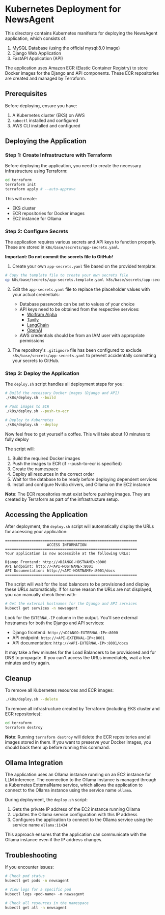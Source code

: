 # Kubernetes Deployment for NewsAgent

This directory contains Kubernetes manifests for deploying the NewsAgent application, which consists of:

1. MySQL Database (using the official mysql:8.0 image)
2. Django Web Application
3. FastAPI Application (API)

The application uses Amazon ECR (Elastic Container Registry) to store Docker images for the Django and API components. These ECR repositories are created and managed by Terraform.

## Prerequisites

Before deploying, ensure you have:

1. A Kubernetes cluster (EKS) on AWS
2. `kubectl` installed and configured
3. AWS CLI installed and configured

## Deploying the Application

### Step 1: Create Infrastructure with Terraform

Before deploying the application, you need to create the necessary infrastructure using Terraform:

```bash
cd terraform
terraform init
terraform apply # --auto-approve
```

This will create:
- EKS cluster
- ECR repositories for Docker images
- EC2 instance for Ollama

### Step 2: Configure Secrets

The application requires various secrets and API keys to function properly. These are stored in `k8s/base/secrets/app-secrets.yaml`.

**Important: Do not commit the secrets file to GitHub!**

1. Create your own `app-secrets.yaml` file based on the provided template:

```bash
# Copy the template file to create your own secrets file
cp k8s/base/secrets/app-secrets.template.yaml k8s/base/secrets/app-secrets.yaml
```

2. Edit the `app-secrets.yaml` file to replace the placeholder values with your actual credentials:

   - Database passwords can be set to values of your choice
   - API keys need to be obtained from the respective services:
     - [Wolfram Alpha](https://developer.wolframalpha.com/)
     - [Tavily](https://tavily.com/)
     - [LangChain](https://langchain.com/)
     - [OpenAI](https://platform.openai.com/)
   - AWS credentials should be from an IAM user with appropriate permissions

3. The repository's `.gitignore` file has been configured to exclude `k8s/base/secrets/app-secrets.yaml` to prevent accidentally committing your secrets to GitHub.

### Step 3: Deploy the Application

The `deploy.sh` script handles all deployment steps for you:

```bash
# Build the necessary Docker images (Django and API)
./k8s/deploy.sh --build

# Push images to ECR
./k8s/deploy.sh --push-to-ecr

# Deploy to Kubernetes
./k8s/deploy.sh --deploy
```

Now feel free to get yourself a coffee. This will take about 10 minutes to fully deploy

The script will:
1. Build the required Docker images
2. Push the images to ECR (if --push-to-ecr is specified)
3. Create the namespace
4. Deploy all resources in the correct order
5. Wait for the database to be ready before deploying dependent services
6. Install and configure Nvidia drivers, and Ollama on the EC2 instance

**Note**: The ECR repositories must exist before pushing images. They are created by Terraform as part of the infrastructure setup.

## Accessing the Application

After deployment, the `deploy.sh` script will automatically display the URLs for accessing your application:

```
============================================================
                   ACCESS INFORMATION                       
============================================================
Your application is now accessible at the following URLs:

Django Frontend: http://<DJANGO-HOSTNAME>:8000
API Endpoint: http://<API-HOSTNAME>:8001
API Documentation: http://<API-HOSTNAME>:8001/docs
============================================================
```

The script will wait for the load balancers to be provisioned and display these URLs automatically. If for some reason the URLs are not displayed, you can manually check them with:

```bash
# Get the external hostnames for the Django and API services
kubectl get services -n newsagent
```

Look for the `EXTERNAL-IP` column in the output. You'll see external hostnames for both the Django and API services:

- Django frontend: `http://<DJANGO-EXTERNAL-IP>:8000`
- API endpoint: `http://<API-EXTERNAL-IP>:8001`
- API documentation: `http://<API-EXTERNAL-IP>:8001/docs`

It may take a few minutes for the Load Balancers to be provisioned and for DNS to propagate. If you can't access the URLs immediately, wait a few minutes and try again.

## Cleanup

To remove all Kubernetes resources and ECR images:

```bash
./k8s/deploy.sh --delete
```

To remove all infrastructure created by Terraform (including EKS cluster and ECR repositories):

```bash
cd terraform
terraform destroy
```

**Note**: Running `terraform destroy` will delete the ECR repositories and all images stored in them. If you want to preserve your Docker images, you should back them up before running this command.

## Ollama Integration

The application uses an Ollama instance running on an EC2 instance for LLM inference. The connection to the Ollama instance is managed through a Kubernetes ExternalName service, which allows the application to connect to the Ollama instance using the service name `ollama`.

During deployment, the `deploy.sh` script:
1. Gets the private IP address of the EC2 instance running Ollama
2. Updates the Ollama service configuration with this IP address
3. Configures the application to connect to the Ollama service using the service name `ollama:11434`

This approach ensures that the application can communicate with the Ollama instance even if the IP address changes.

## Troubleshooting

If you encounter issues:

```bash
# Check pod status
kubectl get pods -n newsagent

# View logs for a specific pod
kubectl logs <pod-name> -n newsagent

# Check all resources in the namespace
kubectl get all -n newsagent
